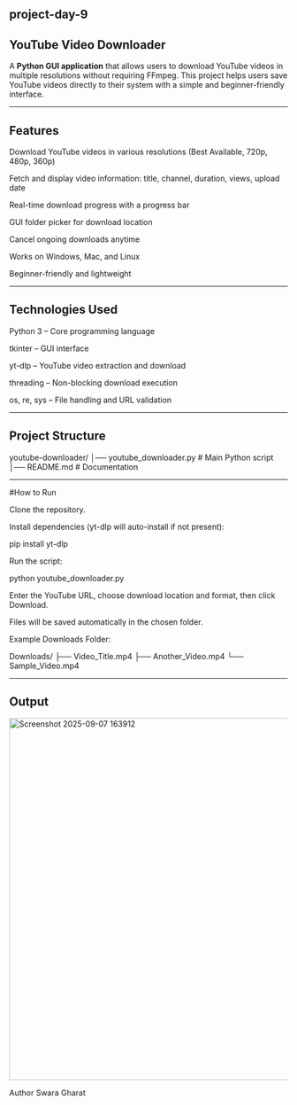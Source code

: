 ## project-day-9
## YouTube Video Downloader

A **Python GUI application** that allows users to download YouTube videos in multiple resolutions without requiring FFmpeg.
This project helps users save YouTube videos directly to their system with a simple and beginner-friendly interface.

---

## Features

Download YouTube videos in various resolutions (Best Available, 720p, 480p, 360p)

Fetch and display video information: title, channel, duration, views, upload date

Real-time download progress with a progress bar

GUI folder picker for download location

Cancel ongoing downloads anytime

Works on Windows, Mac, and Linux

Beginner-friendly and lightweight

---

## Technologies Used

Python 3 – Core programming language

tkinter – GUI interface

yt-dlp – YouTube video extraction and download

threading – Non-blocking download execution

os, re, sys – File handling and URL validation

---

## Project Structure

youtube-downloader/
│── youtube_downloader.py # Main Python script
│── README.md # Documentation

---

#How to Run

Clone the repository.

Install dependencies (yt-dlp will auto-install if not present):

pip install yt-dlp

Run the script:

python youtube_downloader.py

Enter the YouTube URL, choose download location and format, then click Download.

Files will be saved automatically in the chosen folder.

Example Downloads Folder:

Downloads/
   ├── Video_Title.mp4
   ├── Another_Video.mp4
   └── Sample_Video.mp4

---

## Output 

<img width="867" height="654" alt="Screenshot 2025-09-07 163912" src="https://github.com/user-attachments/assets/ce7ba60a-1816-489d-b8f1-5b5523c7bb02" />


Author
Swara Gharat

